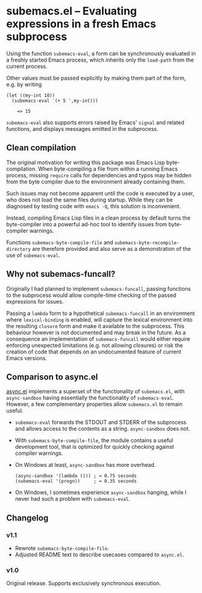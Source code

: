 <!-- generated by `readmegen`, do not edit -->

# subemacs.el – Evaluating expressions in a fresh Emacs subprocess

Using the function `subemacs-eval`, a form can be synchronously
evaluated in a freshly started Emacs process, which inherits only
the `load-path` from the current process. 

Other values must be passed explicitly by making them part of the
form, e.g. by writing 

    (let ((my-int 10))
      (subemacs-eval `(+ 5 ',my-int)))
        
        => 15

`subemacs-eval` also supports errors raised by Emacs' `signal` and
related functions, and displays messages emitted in the subprocess. 

## Clean compilation

The original motivation for writing this package was Emacs Lisp
byte-compilation.  When byte-compiling a file from within a running
Emacs process, missing `require` calls for dependencies and typos
may be hidden from the byte compiler due to the environment already
containing them. 

Such issues may not become apparent until the code is executed by a
user, who does not load the same files during startup.  While they
can be diagnosed by testing code with `emacs -Q`, this solution is
inconvenient. 

Instead, compiling Emacs Lisp files in a clean process by default
turns the byte-compiler into a powerful ad-hoc tool to identify
issues from byte-compiler warnings. 

Functions `subemacs-byte-compile-file` and
`subemacs-byte-recompile-directory` are therefore provided and also
serve as a demonstration of the use of `subemacs-eval`.

## Why not subemacs-funcall?

Originally I had planned to implement `subemacs-funcall`, passing
functions to the subprocess would allow compile-time checking of
the passed expressions for issues. 

Passing a `lambda` form to a hypothetical `subemacs-funcall` in an
environment where `lexical-binding` is enabled, will capture the
lexical environment into the resulting `closure` form and make it
available to the subprocess.  This behaviour however is not
documented and may break in the future.  As a consequence an
implementation of `subemacs-funcall` would either require enforcing
unexpected limitations (e.g. not allowing closures) or risk the
creation of code that depends on an undocumented feature of current
Emacs versions.

## Comparison to async.el

[async.el](https://github.com/jwiegley/emacs-async) implements a
superset of the functionality of `subemacs.el`, with
`async-sandbox` having essentially the functionality of
`subemacs-eval`. However, a few complementary properties allow
`subemacs.el` to remain useful.

  - `subemacs-eval` forwards the STDOUT and STDERR of the
    subprocess and allows access to the contents as a string.
    `async-sandbox` does not.
  
  - With `subemacs-byte-compile-file`, the module contains a 
    useful development tool, that is optimized for quickly 
    checking against compiler warnings.

  - On Windows at least, `async-sandbox` has more overhead.
  
        (async-sandbox '(lambda ())) ; ≈ 0.75 seconds
        (subemacs-eval '(progn))     ; ≈ 0.35 seconds
  
  - On Windows, I sometimes experience `async-sandbox` hanging,
    while I never had such a problem with `subemacs-eval`.

<!--
TODO Another possible usecase: Chaining external commands and elisp.
TODO     Currently emacs has no good method to execute multiple
TODO     external commands in an asynchronous shell buffer, 
TODO     executing emacs lisp in between.
-->

## Changelog

### v1.1

- Rewrote `subemacs-byte-compile-file`. 
- Adjusted README text to describe usecases compared to `async.el`.

### v1.0

Original release. Supports exclusively synchronous execution. 
